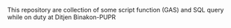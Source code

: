 This repository are collection of some script function (GAS) and SQL query while on duty at Ditjen Binakon-PUPR
